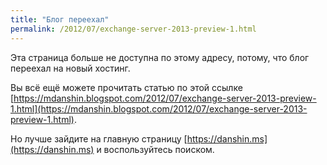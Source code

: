 ```yaml
---
title: "Блог переехал"
permalink: /2012/07/exchange-server-2013-preview-1.html
---
```

Эта страница больше не доступна по этому адресу, потому, что блог переехал на новый хостинг.

Вы всё ещё можете прочитать статью по этой ссылке [https://mdanshin.blogspot.com/2012/07/exchange-server-2013-preview-1.html](https://mdanshin.blogspot.com/2012/07/exchange-server-2013-preview-1.html).

Но лучше зайдите на главную страницу [https://danshin.ms](https://danshin.ms) и воспользуйтесь поиском.